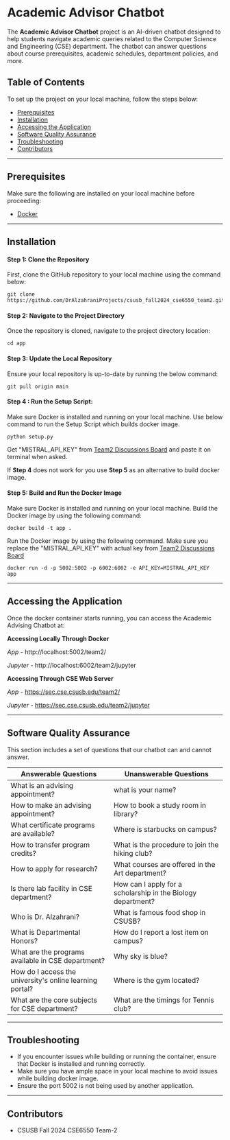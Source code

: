 # Academic Advisor Chatbot 

The **Academic Advisor Chatbot** project is an AI-driven chatbot designed to help students navigate academic queries related to the Computer Science and Engineering (CSE) department. The chatbot can answer questions about course prerequisites, academic schedules, department policies, and more.


## **Table of Contents**

To set up the project on your local machine, follow the steps below:

* [Prerequisites](#prerequisites)
* [Installation](#installation)
* [Accessing the Application](#accessing-the-application)
* [Software Quality Assurance](#software-quality-assurance)
* [Troubleshooting](#troubleshooting)
* [Contributors](#contributors)

---
## Prerequisites

Make sure the following are installed on your local machine before proceeding:

- [Docker](https://www.docker.com/products/docker-desktop/)

---
## Installation

#### Step 1: Clone the Repository

First, clone the GitHub repository to your local machine using the command below:

```
git clone https://github.com/DrAlzahraniProjects/csusb_fall2024_cse6550_team2.git
```


#### Step 2: Navigate to the Project Directory

Once the repository is cloned, navigate to the project directory location:

```
cd app
```

#### Step 3: Update the Local Repository

Ensure your local repository is up-to-date by running the below command:

```
git pull origin main
```
#### Step 4 : Run the Setup Script:

Make sure Docker is installed and running on your local machine. Use below command to run the Setup Script which builds docker image.

```
python setup.py
```
Get "MISTRAL_API_KEY" from [Team2 Discussions Board](https://csusb.instructure.com/courses/43192/discussion_topics/419700) and paste it on terminal when asked.


If **Step 4** does not work for you use **Step 5** as an alternative to build docker image.

#### Step 5: Build and Run the Docker Image

Make sure Docker is installed and running on your local machine. Build the Docker image by using the following command:

```
docker build -t app .
```

Run the Docker image by using the following command. Make sure you replace the "MISTRAL_API_KEY" with actual key from [Team2 Discussions Board](https://csusb.instructure.com/courses/43192/discussion_topics/419700) 
```
docker run -d -p 5002:5002 -p 6002:6002 -e API_KEY=MISTRAL_API_KEY  app
```
---
## Accessing the Application

Once the docker container starts running, you can access the Academic Advising Chatbot at:

**Accessing Locally Through Docker** 

*App* - http://localhost:5002/team2/

*Jupyter* -  http://localhost:6002/team2/jupyter

**Accessing Through CSE Web Server**

*App* - https://sec.cse.csusb.edu/team2/

*Jupyter* - https://sec.cse.csusb.edu/team2/jupyter

---

## Software Quality Assurance 

This section includes a set of questions that our chatbot can and cannot answer.

| **Answerable Questions**                                         | **Unanswerable Questions**                               |
|------------------------------------------------------------------|---------------------------------------------------------|
| What is an advising appointment?          | what is your name?             |
| How to make an advising appointment?                        | How to book a study room in library?                    |
| What certificate programs are available?       | Where is starbucks on campus?                          |
| How to transfer program credits?                          | What is the procedure to join the hiking club?                 |
| How to apply for research?                        | What courses are offered in the Art department? |
| Is there lab facility in CSE department?            | How can I apply for a scholarship in the Biology department?               |
| Who is Dr. Alzahrani?                   | What is famous food shop in CSUSB?                  |
| What is Departmental Honors?                                  | How do I report a lost item on campus?                                           |
| What are the programs available in CSE department?                                  | Why sky is blue?                     |
| How do I access the university's online learning portal?                       | Where is the gym located?                               |
| What are the core subjects for CSE department?                             | What are the timings for Tennis club?
---

## Troubleshooting
- If you encounter issues while building or running the container, ensure that Docker is installed and running correctly.
- Make sure you have ample space in your local machine to avoid issues while building docker image.
- Ensure the port 5002 is not being used by another application.

---

## Contributors
- CSUSB Fall 2024 CSE6550 Team-2

